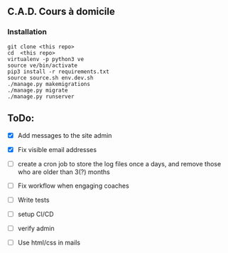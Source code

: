 ## C.A.D. Cours à domicile

### Installation

```
git clone <this repo>
cd  <this repo>
virtualenv -p python3 ve
source ve/bin/activate
pip3 install -r requirements.txt
source source.sh env.dev.sh
./manage.py makemigrations
./manage.py migrate
./manage.py runserver
```

## ToDo:
* [X] Add messages to the site admin
* [X] Fix visible email addresses

* [ ] create a cron job to store the log files once a days, and remove those who are older than 3(?) months
* [ ] Fix workflow when engaging coaches
* [ ] Write tests
* [ ] setup CI/CD
* [ ] verify admin
* [ ] Use html/css in mails

